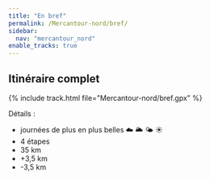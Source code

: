 ```yaml
---
title: "En bref"
permalink: /Mercantour-nord/bref/
sidebar:
  nav: "mercantour_nord"
enable_tracks: true
---
```


## Itinéraire complet

{% include track.html file="Mercantour-nord/bref.gpx" %}

Détails :
* journées de plus en plus belles :cloud: :sun_behind_large_cloud: :sun_behind_small_cloud: :sunny:
* 4 étapes
* 35 km
* +3,5 km
* -3,5 km

